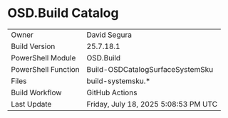 ﻿# OSD.Build Catalog

| | |
|-|-|
| Owner | David Segura |
| Build Version | 25.7.18.1 |
| PowerShell Module | OSD.Build |
| PowerShell Function | Build-OSDCatalogSurfaceSystemSku |
| Files | build-systemsku.* |
| Build Workflow | GitHub Actions |
| Last Update | Friday, July 18, 2025 5:08:53 PM UTC |
